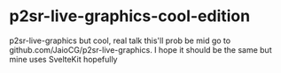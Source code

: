 # p2sr-live-graphics-cool-edition
p2sr-live-graphics but cool, real talk this'll prob be mid go to github.com/JaioCG/p2sr-live-graphics. I hope it should be the same but mine uses SvelteKit hopefully
